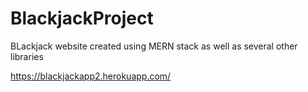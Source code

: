 # BlackjackProject
BLackjack website created using MERN stack as well as several other libraries

https://blackjackapp2.herokuapp.com/
